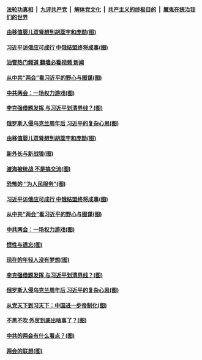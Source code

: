 ####  [法轮功真相](../../../../basic/blob/master/README.md?t=03091212) &nbsp;|&nbsp; [九评共产党](../../../../9ping.md/blob/master/README.md?t=03091212) &nbsp;|&nbsp; [解体党文化](../../../../jtdwh.md/blob/master/README.md?t=03091212)  &nbsp;|&nbsp; [共产主义的终极目的](../../../../gczydzjmd.md/blob/master/README.md?t=03091212) &nbsp;|&nbsp; [魔鬼在统治我们的世界](../../../../mgztzwmdsj.md/blob/master/README.md?t=03091212) 

#### [由移值婴儿双肾想到胡蕊宇和庞勋(图)](../pages/p4/1030655.md?t=03091212) 

#### [习近平访俄应可成行 中俄结盟终将成事(图)](../pages/p4/1030649.md?t=03091212) 

#### [油管热门频道 翻墙必看视频 新闻](http://129.146.143.75:81/youtube.html?03091212)

#### [从中共“两会”看习近平的野心与图谋(图)](../pages/p4/1030571.md?t=03091212) 

#### [中共两会：一场权力游戏(图)](../pages/p4/1030525.md?t=03091212) 

#### [李克强借题发挥 与习近平划清界线？(图)](../pages/p4/1030565.md?t=03091212) 

#### [俄罗斯入侵乌克兰周年后 习近平的复杂心思(图)](../pages/p4/1030484.md?t=03091212) 

#### [由移值婴儿双肾想到胡蕊宇和庞勋(图)](../pages/p4/1030655.md?t=03091212) 

#### [新外长与新战狼(图)](../pages/p4/1030654.md?t=03091212) 

#### [渡海被统战 不是搞交流(图)](../pages/p4/1030651.md?t=03091212) 

#### [恐怖的 “为人民服务”(图)](../pages/p4/1030650.md?t=03091212) 

#### [习近平访俄应可成行 中俄结盟终将成事(图)](../pages/p4/1030649.md?t=03091212) 



#### [从中共“两会”看习近平的野心与图谋(图)](../pages/p4/1030571.md?t=03091212) 

#### [中共两会：一场权力游戏(图)](../pages/p4/1030525.md?t=03091212) 

#### [惯性与遗忘(图)](../pages/p4/1030574.md?t=03091212) 

#### [现在的年轻人没有梦想(图)](../pages/p4/1030572.md?t=03091212) 


#### [李克强借题发挥 与习近平划清界线？(图)](../pages/p4/1030565.md?t=03091212) 



#### [俄罗斯入侵乌克兰周年后 习近平的复杂心思(图)](../pages/p4/1030484.md?t=03091212) 

#### [从党天下到习天下：中国进一步帝制化(图)](../pages/p4/1030483.md?t=03091212) 

#### [不黑不吹 外贸到底出啥事了？(图)](../pages/p4/1030489.md?t=03091212) 

#### [中共的两会有什么看点？(图)](../pages/p4/1030488.md?t=03091212) 

#### [两会的联想(图)](../pages/p4/1030486.md?t=03091212) 

<img src='http://gfw-breaker.win/goodnews/indexes/p4.md' width='0px' height='0px'/>

